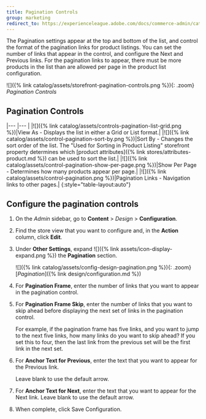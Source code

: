 ```yaml
---
title: Pagination Controls
group: marketing
redirect_to: https://experienceleague.adobe.com/docs/commerce-admin/catalog/catalog/navigation/navigation-product-listings.html#pagination-controls
---
```


The Pagination settings appear at the top and bottom of the list, and control the format of the pagination links for product listings. You can set the number of links that appear in the control, and configure the Next and Previous links. For the pagination links to appear, there must be more products in the list than are allowed per page in the product list configuration.

![]({% link catalog/assets/storefront-pagination-controls.png %}){: .zoom}
_Pagination Controls_

## Pagination Controls

|--- |--- |
|![]({% link catalog/assets/controls-pagination-list-grid.png %})|View As - Displays the list in either a Grid or List format.|
|![]({% link catalog/assets/control-pagination-sort-by.png %})|Sort By - Changes the sort order of the list. The "Used for Sorting in Product Listing" storefront property determines which [product attributes]({% link stores/attributes-product.md %}) can be used to sort the list.|
|![]({% link catalog/assets/control-pagination-show-per-page.png %})|Show Per Page - Determines how many products appear per page.|
|![]({% link catalog/assets/control-pagination.png %})|Pagination Links - Navigation links to other pages.|
{:style="table-layout:auto"}

## Configure the pagination controls

1. On the _Admin_ sidebar, go to **Content** > _Design_ > **Configuration**.

1. Find the store view that you want to configure and, in the **Action** column, click **Edit**.

1. Under **Other Settings**, expand ![]({% link assets/icon-display-expand.png %}) the **Pagination** section.

   ![]({% link catalog/assets/config-design-pagination.png %}){: .zoom}
   [_Pagination_]({% link design/configuration.md %})

1. For **Pagination Frame**, enter the number of links that you want to appear in the pagination control.

1. For **Pagination Frame Skip**, enter the number of links that you want to skip ahead before displaying the next set of links in the pagination control.

    For example, if the pagination frame has five links, and you want to jump to the next five links, how many links do you want to skip ahead? If you set this to four, then the last link from the previous set will be the first link in the next set.

1. For **Anchor Text for Previous**, enter the text that you want to appear for the Previous link.

    Leave blank to use the default arrow.

1. For **Anchor Text for Next**, enter the text that you want to appear for the Next link. Leave blank to use the default arrow.

1. When complete, click <span class="btn">Save Configuration</span>.
